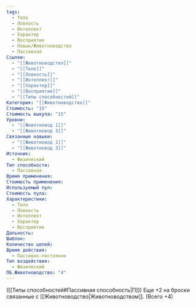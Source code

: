 ```yaml
---
tags:
  - Тело
  - Ловкость
  - Интеллект
  - Характер
  - Восприятие
  - Навык/Животноводство
  - Пассивная
Ссылки:
  - "[[Животноводство]]"
  - "[[Тело]]"
  - "[[Ловкость]]"
  - "[[Интеллект]]"
  - "[[Характер]]"
  - "[[Восприятие]]"
  - "[[Типы способностей]]"
Категория: "[[Животноводство]]"
Стоимость: "15"
Стоимость выкупа: "15"
Уровни:
  - "[[Животновод 1]]"
  - "[[Животновод 3]]"
Связанные навыки:
  - "[[Животновод 1]]"
  - "[[Животновод 3]]"
Источник:
  - Физический
Тип способности:
  - Пассивная
Время применения: 
Стоимость применения: 
Используемый пул: 
Стоимость пула: 
Характеристики:
  - Тело
  - Ловкость
  - Интеллект
  - Характер
  - Восприятие
Дальность: 
Шаблон: 
Количество целей: 
Время действия:
  - Пассивно-постоянно
Тип воздействия:
  - Физический
ПБ.Животноводство: "4"
---
```

([[Типы способностей#Пассивная способность|П]]) Еще +2 на броски связанные с [[Животноводство|Животноводством]]. (Всего +4)